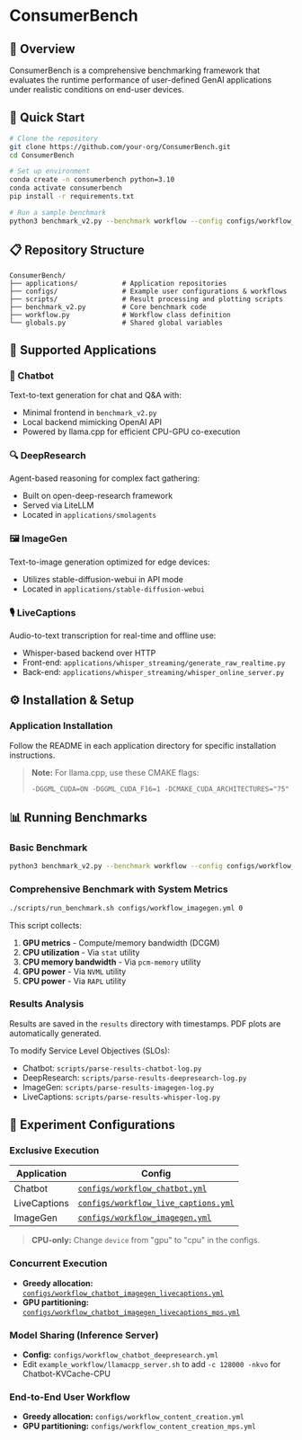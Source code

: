 # ConsumerBench

## 📑 Overview

ConsumerBench is a comprehensive benchmarking framework that evaluates the runtime performance of user-defined GenAI applications under realistic conditions on end-user devices.

## 🚀 Quick Start

```bash
# Clone the repository
git clone https://github.com/your-org/ConsumerBench.git
cd ConsumerBench

# Set up environment
conda create -n consumerbench python=3.10
conda activate consumerbench
pip install -r requirements.txt

# Run a sample benchmark
python3 benchmark_v2.py --benchmark workflow --config configs/workflow_imagegen.yml
```

## 📋 Repository Structure

```
ConsumerBench/
├── applications/           # Application repositories
├── configs/                # Example user configurations & workflows
├── scripts/                # Result processing and plotting scripts
├── benchmark_v2.py         # Core benchmark code
├── workflow.py             # Workflow class definition
└── globals.py              # Shared global variables
```

## 🧩 Supported Applications

### 💬 Chatbot
Text-to-text generation for chat and Q&A with:
- Minimal frontend in `benchmark_v2.py`
- Local backend mimicking OpenAI API
- Powered by llama.cpp for efficient CPU-GPU co-execution

### 🔍 DeepResearch
Agent-based reasoning for complex fact gathering:
- Built on open-deep-research framework
- Served via LiteLLM
- Located in `applications/smolagents`

### 🖼️ ImageGen
Text-to-image generation optimized for edge devices:
- Utilizes stable-diffusion-webui in API mode
- Located in `applications/stable-diffusion-webui`

### 🎙️ LiveCaptions
Audio-to-text transcription for real-time and offline use:
- Whisper-based backend over HTTP
- Front-end: `applications/whisper_streaming/generate_raw_realtime.py`
- Back-end: `applications/whisper_streaming/whisper_online_server.py`

## ⚙️ Installation & Setup

### Application Installation

Follow the README in each application directory for specific installation instructions. 

> **Note:** For llama.cpp, use these CMAKE flags:
> ```
> -DGGML_CUDA=ON -DGGML_CUDA_F16=1 -DCMAKE_CUDA_ARCHITECTURES="75"
> ```

## 📊 Running Benchmarks

### Basic Benchmark

```bash
python3 benchmark_v2.py --benchmark workflow --config configs/workflow_imagegen.yml
```

### Comprehensive Benchmark with System Metrics

```bash
./scripts/run_benchmark.sh configs/workflow_imagegen.yml 0
```

This script collects:
1. **GPU metrics** - Compute/memory bandwidth (DCGM)
2. **CPU utilization** - Via `stat` utility
3. **CPU memory bandwidth** - Via `pcm-memory` utility
4. **GPU power** - Via `NVML` utility
5. **CPU power** - Via `RAPL` utility

### Results Analysis

Results are saved in the `results` directory with timestamps. PDF plots are automatically generated.

To modify Service Level Objectives (SLOs):
- Chatbot: `scripts/parse-results-chatbot-log.py`
- DeepResearch: `scripts/parse-results-deepresearch-log.py`
- ImageGen: `scripts/parse-results-imagegen-log.py`
- LiveCaptions: `scripts/parse-results-whisper-log.py`

## 📝 Experiment Configurations

### Exclusive Execution
| Application | Config |
|-------------|--------|
| Chatbot | [`configs/workflow_chatbot.yml`](https://github.com/efeslab/ConsumerBench/blob/master/configs/workflow_chatbot.yml) |
| LiveCaptions | [`configs/workflow_live_captions.yml`](https://github.com/efeslab/ConsumerBench/blob/master/configs/workflow_live_captions.yml) |
| ImageGen | [`configs/workflow_imagegen.yml`](https://github.com/efeslab/ConsumerBench/blob/master/configs/workflow_imagegen.yml) |

> **CPU-only:** Change `device` from "gpu" to "cpu" in the configs.

### Concurrent Execution
- **Greedy allocation:** [`configs/workflow_chatbot_imagegen_livecaptions.yml`]()
- **GPU partitioning:** [`configs/workflow_chatbot_imagegen_livecaptions_mps.yml`]()

### Model Sharing (Inference Server)
- **Config:** `configs/workflow_chatbot_deepresearch.yml`
- Edit `example_workflow/llamacpp_server.sh` to add `-c 128000 -nkvo` for Chatbot-KVCache-CPU

### End-to-End User Workflow
- **Greedy allocation:** `configs/workflow_content_creation.yml`
- **GPU partitioning:** `configs/workflow_content_creation_mps.yml`
